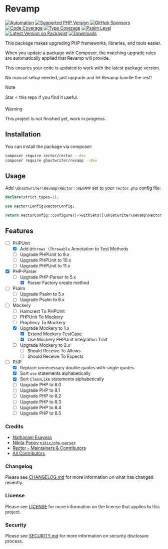 # Revamp

[![Automation](https://github.com/ghostwriter/revamp/actions/workflows/automation.yml/badge.svg)](https://github.com/ghostwriter/revamp/actions/workflows/automation.yml)
[![Supported PHP Version](https://badgen.net/packagist/php/ghostwriter/revamp?color=8892bf)](https://www.php.net/supported-versions)
[![GitHub Sponsors](https://img.shields.io/github/sponsors/ghostwriter?label=Sponsor+@ghostwriter/revamp&logo=GitHub+Sponsors)](https://github.com/sponsors/ghostwriter)
[![Code Coverage](https://codecov.io/gh/ghostwriter/revamp/branch/main/graph/badge.svg)](https://codecov.io/gh/ghostwriter/revamp)
[![Type Coverage](https://shepherd.dev/github/ghostwriter/revamp/coverage.svg)](https://shepherd.dev/github/ghostwriter/revamp)
[![Psalm Level](https://shepherd.dev/github/ghostwriter/revamp/level.svg)](https://psalm.dev/docs/running_psalm/error_levels)
[![Latest Version on Packagist](https://badgen.net/packagist/v/ghostwriter/revamp)](https://packagist.org/packages/ghostwriter/revamp)
[![Downloads](https://badgen.net/packagist/dt/ghostwriter/revamp?color=blue)](https://packagist.org/packages/ghostwriter/revamp)

This package makes upgrading PHP frameworks, libraries, and tools easier.

When you update a package with Composer, the matching upgrade rules are automatically applied that Revamp will provide.

This ensures your code is updated to work with the latest package version.

No manual setup needed, just upgrade and let Revamp handle the rest!

> [!NOTE]
>
> Star ⭐ this repo if you find it useful.
>

> [!WARNING]
>
> This project is not finished yet, work in progress.
> 

## Installation

You can install the package via composer:

``` bash
composer require rector/rector --dev
composer require ghostwriter/revamp --dev
```

## Usage

Add `\Ghostwriter\Revamp\Rector::REVAMP` set to your `rector.php` config file:

```php
declare(strict_types=1);

use Rector\Config\RectorConfig;

return RectorConfig::configure()->withSets([\Ghostwriter\Revamp\Rector::REVAMP]);
```

## Features

- [ ] PHPUnit
    - [x] Add `@throws \Throwable` Annotation to Test Methods
    - [ ] Upgrade PHPUnit to 9.x
    - [ ] Upgrade PHPUnit to 10.x
    - [ ] Upgrade PHPUnit to 11.x

- [x] PHP-Parser
    - [ ] Upgrade PHP-Parser to 5.x
      - [x] Parser Factory create method

- [ ] Psalm
    - [ ] Upgrade Psalm to 5.x
    - [ ] Upgrade Psalm to 6.x

- [ ] Mockery
  - [ ] Hamcrest To PHPUnit
  - [ ] PHPUnit To Mockery
  - [ ] Prophecy To Mockery
  - [x] Upgrade Mockery to 1.x
    - [x] Extend Mockery TestCase
    - [x] Use Mockery PHPUnit Integration Trait
  - [ ] Upgrade Mockery to 2.x
    - [ ] Should Receive To Allows
    - [ ] Should Receive To Expects

- [ ] PHP
    - [x] Replace unnecessary double quotes with single quotes
    - [x] Sort `use` statements alphabetically
    - [x] Sort `ClassLike` statements alphabetically
    - [ ] Upgrade PHP to 8.0
    - [ ] Upgrade PHP to 8.1
    - [ ] Upgrade PHP to 8.2
    - [ ] Upgrade PHP to 8.3
    - [ ] Upgrade PHP to 8.4
    - [ ] Upgrade PHP to 8.5

### Credits

- [Nathanael Esayeas](https://github.com/ghostwriter)
- [Nikita Popov `nikic/php-parser`](https://github.com/nikic/php-parser)
- [Rector - Maintainers & Contributors](https://github.com/rectorphp/rector/contributors)
- [All Contributors](https://github.com/ghostwriter/revamp/contributors)

### Changelog

Please see [CHANGELOG.md](./CHANGELOG.md) for more information on what has changed recently.

### License

Please see [LICENSE](./LICENSE) for more information on the license that applies to this project.

### Security

Please see [SECURITY.md](./SECURITY.md) for more information on security disclosure process.
